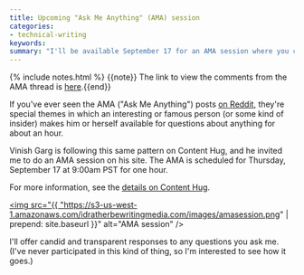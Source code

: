 ```yaml
---
title: Upcoming "Ask Me Anything" (AMA) session
categories:
- technical-writing
keywords: 
summary: "I'll be available September 17 for an AMA session where you can ask me any questions you want, and I'll try to answer them."
---
```


{% include notes.html %}
{{note}} The link to view the comments from the AMA thread is <a href="http://contenthug.com/september-17-live-ama-ask-me-anything-i-am-tom-johnson-owner-influential-blog-idratherbewriting">here</a>.{{end}}

If you've ever seen the AMA ("Ask Me Anything") posts [on Reddit](https://www.reddit.com/r/AMA/), they're special themes in which an interesting or famous person (or some kind of insider) makes him or herself available for questions about anything for about an hour.

Vinish Garg is following this same pattern on Content Hug, and he invited me to do an AMA session on his site. The AMA is scheduled for Thursday, September 17 at 9:00am PST for one hour. 

For more information, see the [details on Content Hug](http://contenthug.com/september-17-live-ama-ask-me-anything-i-am-tom-johnson-owner-influential-blog-idratherbewriting). 

<a href="http://contenthug.com/september-17-live-ama-ask-me-anything-i-am-tom-johnson-owner-influential-blog-idratherbewriting"><img src="{{ "https://s3-us-west-1.amazonaws.com/idratherbewritingmedia.com/images/amasession.png" | prepend: site.baseurl }}" alt="AMA session" /></a>

I'll offer candid and transparent responses to any questions you ask me. (I've never participated in this kind of thing, so I'm interested to see how it goes.)
